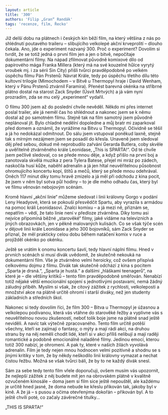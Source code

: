 ```yaml
---
layout: article
title: '300'
authors: 'Filip „Gran“ Randák'
tags: 'recenze, film, Řecko'
---
```


Již delší dobu na plátnech i českých kin běží film, na který většina z nás po shlédnutí
poutavého traileru – slibujícího velkolepé akční krveprolití – dlouho čekala. Ano, jde
o experiment nazvaný 300. Proč o experiment? Dovolím si tvrdit, že se totiž jedná o první
film jen a jen o bitvě, nepočítaje dokumentární filmy. Na nápad zfilmovat původně
komixové dílo od papírového mága Franka Millera (který má na své kouzelné hůlce
vyrytý vroubek mj. i za sérii Sin City) přišli tvůrci pravděpodobně po velkém úspěchu
filmu Pán Prstenů: Návrat Krále, tedy po úspěchu třetího dílu této kultovní trilogie
(Mimochodem – v Bitvě u Thermopyl hraje i David Wenham, který v Pánu Prstenů
ztvárnil Faramira). Přenést barevná okénka na stříbrné plátno dostal na starost Zack
Snyder (Úsvit Mrtvých) a já vám nyní prozradím, zda se mu celý „experiment“ vydařil.

O filmu 300 jsem až do poslední chvíle nevěděl. Někdo mi přes internet poslal trailer,
ale já neměl čas ho shlédnout a nakonec jsem se k němu dostal až po samotném filmu.
Stejně tak na film samotný jsem původně neplánoval jít. Bylo chladné nedělní dopoledne a
můj bratr mi zaparkoval před domem a oznámil, že vyrážíme na Bitvu u Thermopyl.
Očividně se těšil a já ho nedokázal odmítnout. Do sálu jsem vstupoval poněkud laxně,
stejně tak s mírným nezájmem jsem se posadil do křesla. Unaveně jsem sledoval děj před
sebou, dokud mě neprobudilo zařvání Gerarda Butlera, coby skvěle a uvěřitelně
ztvárněného krále Leonidase, „This is SPARTA!“. Od té chvíle jsem pečlivě sledoval, co se
přede mnou děje, a když přišlo na první boj a zanotovala skvělá muzika z pera Tylera
Batese, přejel mi mráz po zádech, naskočila husí kůže, naběhl adrenalin a já jen hltal
neuvěřitelnou působnost ohromujícího koncertu kopí, štítů a mečů, který se přede mnou
odehrával. Oněch 117 minut díky tomu hravě zmizelo a já měl při odchodu z kina pocit, že
jsem v něm byl sotva půl hodiny – to je dle mého odhadu čas, který byl ve filmu věnován
nebojovým scénám.

Kromě hlavní „akční linie“ můžeme sledovat i linii královny Gorgo v podání Leny
Headyové, která se pokouší přesvědčit Spartu, aby vyrazila s armádou na pomoc králi
Leonidasovi. Znalci komixu – a já mezi ně, přiznám se, nepatřím – vědí, že tato linie není
v předloze ztvárněna. Díky tomu asi nejvíce připomíná běžné „starověké“ filmy, jaké
vídáme na televizních a jiných obrazovkách, jen v pěkně malovaných kulisách. Co se však
týče scén v dějové linii krále Leonidase a jeho 300 bojovníků, sám Zack Snyder se přiznal,
že měl prakticky celou dobu během natáčení komix v ruce a projížděl okénko po okénku.

Ještě se vrátím k onomu koncertu šavlí, tedy hlavní náplni filmu. Hned v prvních
scénách si musí divák uvědomit, že skutečně nekouká na dokumentární film. Vše je
ztvárněno velmi heroicky, což ovšem přispívá celkovému dojmu z filmu. Divák tak
skutečně odchází z kina s pocitem „Sparta je drsná.“, „Sparta je hustá.“ a dalšími
„hláškami teenagerů“, na které je – dle většiny kritiků – tento film pravděpodobně
směřován. Nenabízí totiž nějaké větší emocionální spojení s jednotlivými postavami, nemá
žádný záludný příběh. Myslím si však, že citový zážitek z rychlosti, velkoleposti a
množství akce na plátně určitě ohromí i starší diváky, než jen studenty základních a
středních škol.

Nakonec si tedy dovolím říci, že film 300 – Bitva u Thermopyl je úžasnou a
velkolepou podívanou, která vás vtáhne do starověké řežby a vyplivne vás
s neuvěřitelnou novou zkušeností, neboť tolik boje jsme na plátně snad ještě neviděli.
A navíc tak výtečně zpracovaného. Tento film určitě potěší všechny, kteří se zajímají
o fantasy, o mýty a mají rádi akci, na druhou stranu by na něj neměli chodit lidé, kteří si
v akci příliš nelibují a mají raději romantické a podobně emocionálně naladěné filmy.
Jedinou emocí, kterou totiž 300 nabízí, je ohromení. A pak ty, které v našich žilách
vyvolává adrenalin. Film je tedy nejen mnou hodnocen velmi pozitivně a shodnu se
s jinými kritiky v tom, že by někdy neškodilo linii královny vymazat a nechat čistou řežbu.
Možná se však tvůrci báli, že by to ne každý divák snesl.

Sám za sebe tedy tento film vřele doporučuji, ovšem musím vás upozornit, že
nejlepší zážitek z něj budete mít jen na obrovském plátně v kvalitně ozvučeném kinosále
– doma jsem si film sice ještě nepouštěl, ale každému je určitě hned jasné, že doma nebude
ke křeslu přikován tak, jakoby byl v kině. A že já – s pusou a očima otevřenýma dokořán
– přikován byl. A to ještě chvíli poté, co začaly závěrečné titulky…

„THIS IS SPARTA!“
